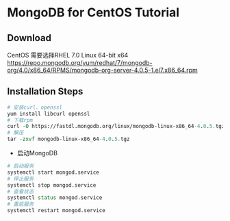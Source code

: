 # MongoDB for CentOS Tutorial

## Download

CentOS 需要选择RHEL 7.0 Linux 64-bit x64
https://repo.mongodb.org/yum/redhat/7/mongodb-org/4.0/x86_64/RPMS/mongodb-org-server-4.0.5-1.el7.x86_64.rpm

## Installation Steps
```tcl
# 安装curl、openssl
yum install libcurl openssl
# 下载rpm
curl -O https://fastdl.mongodb.org/linux/mongodb-linux-x86_64-4.0.5.tgz
# 解压
tar -zxvf mongodb-linux-x86_64-4.0.5.tgz
```


- 启动MongoDB
```tcl
# 启动服务
systemctl start mongod.service
# 停止服务
systemctl stop mongod.service
# 查看状态
systemctl status mongod.service
# 重启服务
systemctl restart mongod.service
```